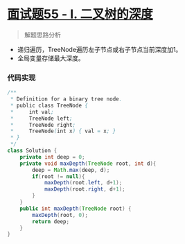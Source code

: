 # [面试题55 - I. 二叉树的深度](https://leetcode-cn.com/problems/er-cha-shu-de-shen-du-lcof/)

> 解题思路分析

- 递归遍历，TreeNode遍历左子节点或右子节点当前深度加1。
- 全局变量存储最大深度。

### 代码实现


~~~java
/**
 * Definition for a binary tree node.
 * public class TreeNode {
 *     int val;
 *     TreeNode left;
 *     TreeNode right;
 *     TreeNode(int x) { val = x; }
 * }
 */
class Solution {
    private int deep = 0;
    private void maxDepth(TreeNode root, int d){
        deep = Math.max(deep, d);
        if(root != null){
            maxDepth(root.left, d+1);
            maxDepth(root.right, d+1);
        }
    }
    public int maxDepth(TreeNode root) {
        maxDepth(root, 0);
        return deep;
    }
}
~~~

